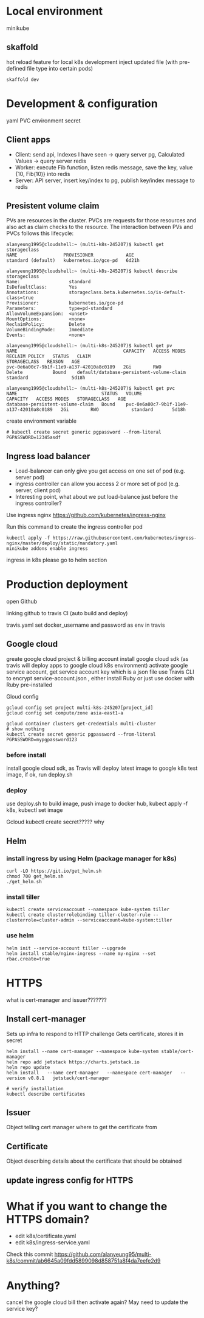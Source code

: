 # Local environment
minikube

## skaffold
hot reload feature for local k8s development
inject updated file (with pre-defined file type into certain pods)
```
skaffold dev
```

# Development & configuration
yaml
PVC
environment
secret

## Client apps
* Client: send api, Indexes I have seen -> query server pg, Calculated Values -> query server redis
* Worker: execute Fib function, listen redis message, save the key, value {10, Fib(10)} into redis
* Server: API server, insert key/index to pg, publish key/index message to redis

## Presistent volume claim
PVs are resources in the cluster. PVCs are requests for those resources and also act as claim checks to the resource. The interaction between PVs and PVCs follows this lifecycle:


```
alanyeung1995@cloudshell:~ (multi-k8s-245207)$ kubectl get storageclass
NAME                 PROVISIONER            AGE
standard (default)   kubernetes.io/gce-pd   6d21h
```
```
alanyeung1995@cloudshell:~ (multi-k8s-245207)$ kubectl describe storageclass
Name:                  standard
IsDefaultClass:        Yes
Annotations:           storageclass.beta.kubernetes.io/is-default-class=true
Provisioner:           kubernetes.io/gce-pd
Parameters:            type=pd-standard
AllowVolumeExpansion:  <unset>
MountOptions:          <none>
ReclaimPolicy:         Delete
VolumeBindingMode:     Immediate
Events:                <none>
```
```
alanyeung1995@cloudshell:~ (multi-k8s-245207)$ kubectl get pv
NAME                                       CAPACITY   ACCESS MODES   RECLAIM POLICY   STATUS   CLAIM                                      STORAGECLASS   REASON   AGE
pvc-0e6a00c7-9b1f-11e9-a137-42010a8c0189   2Gi        RWO            Delete           Bound    default/database-persistent-volume-claim   standard                5d18h

alanyeung1995@cloudshell:~ (multi-k8s-245207)$ kubectl get pvc
NAME                               STATUS   VOLUME                                     CAPACITY   ACCESS MODES   STORAGECLASS   AGE
database-persistent-volume-claim   Bound    pvc-0e6a00c7-9b1f-11e9-a137-42010a8c0189   2Gi        RWO            standard       5d18h
```

create environment variable
```
# kubectl create secret generic pgpassword --from-literal PGPASSWORD=12345asdf
```
## Ingress load balancer
* Load-balancer can only give you get access on one set of pod (e.g. server pod)
* ingress controller can allow you access 2 or more set of pod (e.g. server, client pod)
* Interesting point, what about we put load-balance just before the ingress controller?

Use ingress nginx
https://github.com/kubernetes/ingress-nginx

Run this command to create the ingress controller pod
```
kubectl apply -f https://raw.githubusercontent.com/kubernetes/ingress-nginx/master/deploy/static/mandatory.yaml
minikube addons enable ingress
```
ingress in k8s please go to helm section


# Production deployment
open Github

linking github to travis CI (auto build and deploy)

travis.yaml
set docker_username and password as env in travis

## Google cloud
greate google cloud project & billing account
install google cloud sdk (as travis will deploy apps to google cloud k8s environment)
activate google service account, get service account key which is a json file
use Travis CLI to encrypt service-account.json , either install Ruby or just use docker with Ruby pre-installed

Gloud config
```
gcloud config set project multi-k8s-245207[project_id]
gcloud config set compute/zone asia-east1-a

gcloud container clusters get-credentials multi-cluster
# show nothing
kubectl create secret generic pgpassword --from-literal PGPASSWORD=mypgpassword123
```
### before install
install google cloud sdk, as Travis will deploy latest image to google k8s 
test image, if ok, run deploy.sh

### deploy
use deploy.sh to build image, push image to docker hub, kubect apply -f k8s, kubectl set image

Gcloud kubectl create secret????? why


## Helm
### install ingress by using Helm (package manager for k8s)
```
curl -LO https://git.io/get_helm.sh
chmod 700 get_helm.sh
./get_helm.sh
```

### install tiller
``` 
kubectl create serviceaccount --namespace kube-system tiller
kubectl create clusterrolebinding tiller-cluster-rule --clusterrole=cluster-admin --serviceaccount=kube-system:tiller
```

### use helm
```
helm init --service-account tiller --upgrade
helm install stable/nginx-ingress --name my-nginx --set rbac.create=true
```

# HTTPS
what is cert-manager and issuer???????

## Install cert-manager
Sets up infra to respond to HTTP challenge
Gets certificate, stores it in secret
```
helm install --name cert-manager --namespace kube-system stable/cert-manager
helm repo add jetstack https://charts.jetstack.io
helm repo update
helm install   --name cert-manager   --namespace cert-manager   --version v0.8.1   jetstack/cert-manager

# verify installation
kubectl describe certificates
```

## Issuer
Object telling cert manager where to get the certificate from

## Certificate
Object describing details about the certificate that should be obtained

## update ingress config for HTTPS

# What if you want to change the HTTPS domain?
* edit k8s/certificate.yaml
* edit k8s/ingress-service.yaml

Check this commit
https://github.com/alanyeung95/multi-k8s/commit/ab6645a09fdd5899098d858751a8f4da7eefe2d9
# Anything? 
cancel the google cloud bill then activate again? May need to update the service key?
